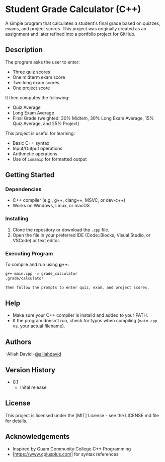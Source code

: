 # Student Grade Calculator (C++)

A simple program that calculates a student's final grade based on quizzes, exams, and project scores. This project was originally created as an assignment and later refined into a portfolio project for GitHub.

## Description

The program asks the user to enter:
- Three quiz scores
- One midterm exam score
- Two long exam scores
- One project score

It then computes the following:
- Quiz Average
- Long Exam Average
- Final Grade (weighted: 30% Midtem, 30% Long Exam Average, 15% Quiz Average, and 25% Project)

This project is useful for learning:
- Basic C++ syntax
- Input/Output operations
- Arithmetic operations
- Use of `iomanip` for formatted output

## Getting Started

### Dependencies

- C++ compiler (e.g., g++, clang++, MSVC, or dev-c++)
- Works on Windows, Linux, or macOS

### Installing

1. Clone the repository or download the `.cpp` file.
2. Open the file in your preferred IDE (Code::Blocks, Visual Studio, or VSCode) or text editor.

### Executing Program

To compile and run using **g++**:

```bash
g++ main.cpp -o grade_calculator
.grade/calculator

Then follow the prompts to enter quiz, exam, and project scores.
```

## Help
- Make sure your C++ compiler is installd and added to your PATH.
- If the program doesn't run, check for typos when compiling (`main.cpp` vs. your actual filename).

## Authors
-Alliah David
-[@alliahdavid](https://github.com/alliahdavid)

## Version History
* 0.1
    * Inital release

## License
This project is licensed under the [MIT] License - see the LICENSE.md file for details.

## Acknowledgements
* Inspired by Guam Community College C++ Programming
* [https://www.cplusplus.com] for syntax references
 

  
